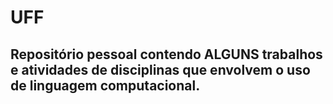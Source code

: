 # UFF
## Repositório pessoal contendo ALGUNS trabalhos e atividades de disciplinas que envolvem o uso de linguagem computacional.
